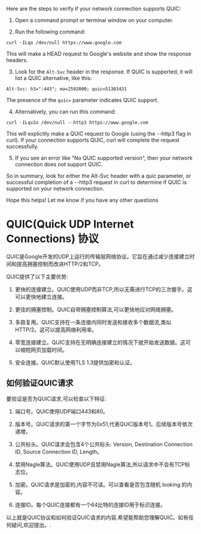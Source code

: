 Here are the steps to verify if your network connection supports QUIC:

1. Open a command prompt or terminal window on your computer.

2. Run the following command:

`curl -ILqo /dev/null https://www.google.com`

This will make a HEAD request to Google's website and show the response headers.

3. Look for the `Alt-Svc` header in the response. If QUIC is supported, it will list a QUIC alternative, like this:

`Alt-Svc: h3=":443"; ma=2592000; quic=51303431`

The presence of the `quic=` parameter indicates QUIC support.

4. Alternatively, you can run this command:

`curl -ILqv2o /dev/null --http3 https://www.google.com`

This will explicitly make a QUIC request to Google (using the --http3 flag in curl). If your connection supports QUIC, curl will complete the request successfully.

5. If you see an error like "No QUIC supported version", then your network connection does not support QUIC.

So in summary, look for either the Alt-Svc header with a quic parameter, or successful completion of a --http3 request in curl to determine if QUIC is supported on your network connection.

Hope this helps! Let me know if you have any other questions

# QUIC(Quick UDP Internet Connections) 协议  

QUIC是Google开发的UDP上运行的传输层网络协议。它旨在通过减少连接建立时间和提高拥塞控制而改进HTTP/2和TCP。

QUIC提供了以下主要优势:

1. 更快的连接建立。QUIC使用UDP而非TCP,所以无需进行TCP的三次握手。这可以更快地建立连接。

2. 更佳的拥塞控制。QUIC自带拥塞控制算法,可以更快地应对网络拥塞。  

3. 多路复用。QUIC支持在一条连接内同时发送和接收多个数据流,类似HTTP/2。这可以提高网络利用率。

4. 零宽连接建立。QUIC支持在无明确连接建立的情况下就开始发送数据。这可以缩短网页加载时间。

5. 安全连接。QUIC默认使用TLS 1.3提供加密和认证。

## 如何验证QUIC请求

要验证是否为QUIC请求,可以检查以下特征:

1. 端口号。QUIC使用UDP端口443和80。

2. 版本号。QUIC请求的第一个字节为0x51,代表QUIC版本号1。后续版本号依次递增。

3. 公共标头。QUIC请求会包含4个公共标头: Version, Destination Connection ID, Source Connection ID, Length。

4. 禁用Nagle算法。QUIC使用UDP且禁用Nagle算法,所以请求中不会有TCP标志位。  

5. 加密。QUIC请求是加密的,内容不可读。可以查看是否包含随机 looking 的内容。

6. 连接ID。每个QUIC连接都有一个64比特的连接ID用于标识连接。

以上就是QUIC协议和如何验证QUIC请求的内容,希望能帮助您理解QUIC。如有任何疑问,欢迎提出。.
